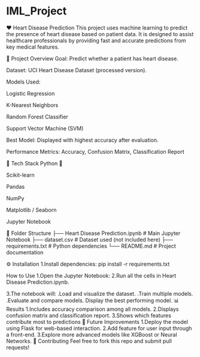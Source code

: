 # IML_Project

❤️ Heart Disease Prediction
This project uses machine learning to predict the presence of heart disease based on patient data. It is designed to assist healthcare professionals by providing fast and accurate predictions from key medical features.

📌 Project Overview
Goal: Predict whether a patient has heart disease.

Dataset: UCI Heart Disease Dataset (processed version).

Models Used:

Logistic Regression

K-Nearest Neighbors

Random Forest Classifier

Support Vector Machine (SVM)

Best Model: Displayed with highest accuracy after evaluation.

Performance Metrics: Accuracy, Confusion Matrix, Classification Report

🧰 Tech Stack
Python 🐍

Scikit-learn

Pandas

NumPy

Matplotlib / Seaborn

Jupyter Notebook

📂 Folder Structure
├── Heart Disease Prediction.ipynb   # Main Jupyter Notebook
├── dataset.csv                      # Dataset used (not included here)
├── requirements.txt                 # Python dependencies
└── README.md                        # Project documentation

⚙️ Installation
1.Install dependencies:
pip install -r requirements.txt

How to Use
1.Open the Jupyter Notebook:
2.Run all the cells in Heart Disease Prediction.ipynb.

3.The notebook will:
   .Load and visualize the dataset.
   .Train multiple models.
   .Evaluate and compare models.
   Display the best performing model.
📊 Results
1.Includes accuracy comparison among all models.
2.Displays confusion matrix and classification report.
3.Shows which features contribute most to predictions
🧠 Future Improvements
1.Deploy the model using Flask for web-based interaction.
2.Add feature for user input through a front-end.
3.Explore more advanced models like XGBoost or Neural Networks.
🤝 Contributing
Feel free to fork this repo and submit pull requests!
